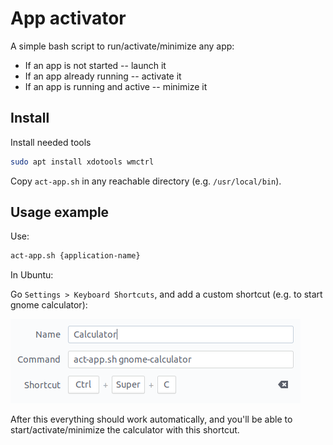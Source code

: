 # App activator

A simple bash script to run/activate/minimize any app:

- If an app is not started -- launch it
- If an app already running -- activate it
- If an app is running and active -- minimize it

## Install

Install needed tools

```bash
sudo apt install xdotools wmctrl 
```

Copy `act-app.sh` in any reachable directory (e.g. `/usr/local/bin`).

## Usage example

Use:

```bash
act-app.sh {application-name}
```

In Ubuntu:

Go `Settings > Keyboard Shortcuts`, and add a custom shortcut (e.g. to start gnome calculator):

![calc-shortcut](example-shortcut-calc.png)

After this everything should work automatically, and you'll be able to start/activate/minimize the calculator with this
shortcut. 
